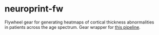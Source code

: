 # neuroprint-fw
Flywheel gear for generating heatmaps of cortical thickness abnormalities in patients across the age spectrum. Gear wrapper for [this pipeline](https://github.com/willtack/wscore-ct-heatmap/tree/master).
